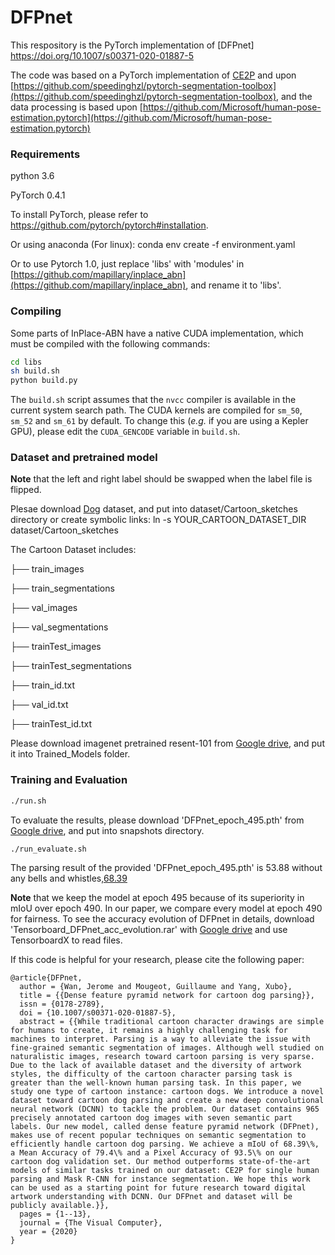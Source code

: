 # DFPnet

This respository is the PyTorch implementation of [DFPnet] https://doi.org/10.1007/s00371-020-01887-5

The code was based on a PyTorch implementation of [CE2P](https://arxiv.org/abs/1809.05996) and upon [https://github.com/speedinghzl/pytorch-segmentation-toolbox](https://github.com/speedinghzl/pytorch-segmentation-toolbox), and the data processing is based upon [https://github.com/Microsoft/human-pose-estimation.pytorch](https://github.com/Microsoft/human-pose-estimation.pytorch)

### Requirements

python 3.6   

PyTorch 0.4.1  

To install PyTorch, please refer to https://github.com/pytorch/pytorch#installation.  


Or using anaconda (For linux):  conda env create -f environment.yaml  


Or to use Pytorch 1.0, just replace 'libs' with 'modules' in [https://github.com/mapillary/inplace_abn](https://github.com/mapillary/inplace_abn), and rename it to 'libs'. 

### Compiling

Some parts of InPlace-ABN have a native CUDA implementation, which must be compiled with the following commands:
```bash
cd libs
sh build.sh
python build.py
``` 
The `build.sh` script assumes that the `nvcc` compiler is available in the current system search path.
The CUDA kernels are compiled for `sm_50`, `sm_52` and `sm_61` by default.
To change this (_e.g._ if you are using a Kepler GPU), please edit the `CUDA_GENCODE` variable in `build.sh`.

### Dataset and pretrained model
**Note** that the left and right label should be swapped when the label file is flipped. 

Plesae download [Dog](https://drive.google.com/drive/folders/1dQt98cTkpP6omZ7zKEokNP5Xql5zunf9?usp=sharing) dataset, and put into dataset/Cartoon_sketches directory
or
create symbolic links:
ln -s YOUR_CARTOON_DATASET_DIR dataset/Cartoon_sketches
  
The Cartoon Dataset includes: 

├── train_images   

├── train_segmentations  

├── val_images  

├── val_segmentations  

├── trainTest_images   

├── trainTest_segmentations 

├── train_id.txt  

├── val_id.txt  

├── trainTest_id.txt  

 
Please download imagenet pretrained resent-101 from [Google drive](https://drive.google.com/drive/folders/1dQt98cTkpP6omZ7zKEokNP5Xql5zunf9?usp=sharing), and put it into Trained_Models folder.

### Training and Evaluation
```bash
./run.sh
```
To evaluate the results, please download 'DFPnet_epoch_495.pth' from [Google drive](https://drive.google.com/drive/folders/1dQt98cTkpP6omZ7zKEokNP5Xql5zunf9?usp=sharing), and put into snapshots directory. 
```
./run_evaluate.sh
``` 
The parsing result of the provided 'DFPnet_epoch_495.pth' is 53.88 without any bells and whistles,[68.39](DFPnet_results_epoch490.png)

**Note** that we keep the model at epoch 495 because of its superiority in mIoU over epoch 490. In our paper, we compare every model at epoch 490 for fairness. To see the accuracy evolution of DFPnet in details, download 'Tensorboard_DFPnet_acc_evolution.rar' with [Google drive](https://drive.google.com/drive/folders/1dQt98cTkpP6omZ7zKEokNP5Xql5zunf9?usp=sharing) and use TensorboardX to read files. 

If this code is helpful for your research, please cite the following paper:

    @article{DFPnet, 
	  author = {Wan, Jerome and Mougeot, Guillaume and Yang, Xubo}, 
	  title = {{Dense feature pyramid network for cartoon dog parsing}}, 
	  issn = {0178-2789}, 
	  doi = {10.1007/s00371-020-01887-5}, 
	  abstract = {{While traditional cartoon character drawings are simple for humans to create, it remains a highly challenging task for machines to interpret. Parsing is a way to alleviate the issue with fine-grained semantic segmentation of images. Although well studied on naturalistic images, research toward cartoon parsing is very sparse. Due to the lack of available dataset and the diversity of artwork styles, the difficulty of the cartoon character parsing task is greater than the well-known human parsing task. In this paper, we study one type of cartoon instance: cartoon dogs. We introduce a novel dataset toward cartoon dog parsing and create a new deep convolutional neural network (DCNN) to tackle the problem. Our dataset contains 965 precisely annotated cartoon dog images with seven semantic part labels. Our new model, called dense feature pyramid network (DFPnet), makes use of recent popular techniques on semantic segmentation to efficiently handle cartoon dog parsing. We achieve a mIoU of 68.39\%, a Mean Accuracy of 79.4\% and a Pixel Accuracy of 93.5\% on our cartoon dog validation set. Our method outperforms state-of-the-art models of similar tasks trained on our dataset: CE2P for single human parsing and Mask R-CNN for instance segmentation. We hope this work can be used as a starting point for future research toward digital artwork understanding with DCNN. Our DFPnet and dataset will be publicly available.}}, 
	  pages = {1--13}, 
	  journal = {The Visual Computer}, 
	  year = {2020}
	}

